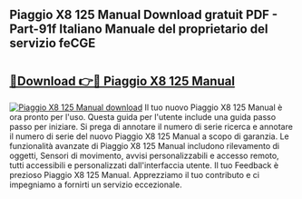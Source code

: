 ## Piaggio X8 125 Manual Download gratuit PDF - Part-91f Italiano Manuale del proprietario del servizio feCGE

# <h2><a href="http://dfa4ei.blite.top/?on=Piaggio+X8+125+Manual">🔗Download 👉🔴 Piaggio X8 125 Manual</a></h2>

[![Piaggio X8 125 Manual download](https://i.imgur.com/lujVjoI.png)](http://dfa4ei.blite.top/?on=Piaggio+X8+125+Manual)
Il tuo nuovo Piaggio X8 125 Manual è ora pronto per l'uso. Questa guida per l'utente include una guida passo passo per iniziare. Si prega di annotare il numero di serie ricerca e annotare il numero di serie del nuovo Piaggio X8 125 Manual a scopo di garanzia. Le funzionalità avanzate di Piaggio X8 125 Manual includono rilevamento di oggetti, Sensori di movimento, avvisi personalizzabili e accesso remoto, tutti accessibili e personalizzati dall'interfaccia utente. Il tuo Feedback è prezioso Piaggio X8 125 Manual. Apprezziamo il tuo contributo e ci impegniamo a fornirti un servizio eccezionale.
